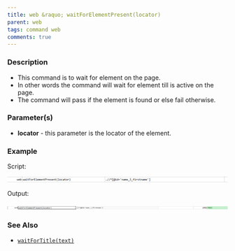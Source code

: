 ```yaml
---
title: web &raquo; waitForElementPresent(locator)
parent: web
tags: command web
comments: true
---
```


### Description

*   This command is to wait for element on the page.
*   In other words the command will wait for element till is active on the page.
*   The command will pass if the element is found or else fail otherwise.

### Parameter(s)

- **locator** - this parameter is the locator of the element.

### Example

Script:

![](image/waitForElementPresent_01.png)

Output:

![](image/waitForElementPresent_02.png)

### See Also

*    [`waitForTitle(text)`](waitForTitle(text))
